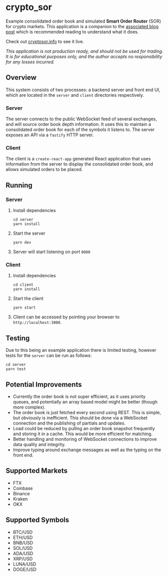 # crypto_sor
Example consolidated order book and simulated **Smart Order Router** (SOR) for crypto markets. This application is a companion to the [associated blog post](https://machow.ski/posts/consolidated_order_books_and_smart_order_routers/) which is recommended reading to understand what it does.

Check out [cryptosor.info](https://cryptosor.info) to see it live.

*This application is not production ready, and should not be used for trading. It is for educational purposes only, and the author accepts no responsibility for any losses incurred.*

## Overview
This system consists of two processes: a backend server and front end UI, which are located in the `server` and `client` directories respectively.

### Server
The server connects to the public WebSocket feed of several exchanges, and will source order book depth information. It uses this to maintain a consolidated order book for each of the symbols it listens to. The server exposes an API via a `fastify` HTTP server.

### Client
The client is a `create-react-app` generated React application that uses information from the server to display the consolidated order book, and allows simulated orders to be placed.

## Running
### Server
1. Install dependencies
   ```
   cd server
   yarn install
   ```
2. Start the server
   ```
   yarn dev
   ```
3. Server will start listening on port `8080`

### Client
1. Install dependencies
   ```
   cd client
   yarn install
   ```
2. Start the client
   ```
   yarn start
   ```
3. Client can be accessed by pointing your browser to `http://localhost:3000`.

## Testing
Due to this being an example application there is limited testing, however tests for the `server` can be run as follows:

```
cd server
yarn test
```

## Potential Improvements
- Currently the order book is not super efficient, as it uses priority queues, and potentially an array based model might be better (though more complex).
- The order book is just fetched every second using REST. This is simple, but obviously is inefficient. This should be done via a WebSocket connection and the publishing of partials and updates.
- Load could be reduced by pulling an order book snapshot frequently and storing it in a cache. This would be more efficient for matching.
- Better handling and monitoring of WebSocket connections to improve data quality and integrity.
- Improve typing around exchange messages as well as the typing on the front end.

## Supported Markets
- FTX
- Coinbase
- Binance
- Kraken
- OKX

## Supported Symbols
- BTC/USD
- ETH/USD
- BNB/USD
- SOL/USD
- ADA/USD
- XRP/USD
- LUNA/USD
- DOGE/USD

